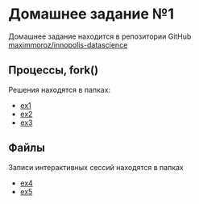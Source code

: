 # Домашнее задание №1

Домашнее задание находится в репозитории GitHub [maximmoroz/innopolis-datascience](https://github.com/maximmoroz/innopolis-datascience/tree/master/homework1)

## Процессы, fork() 

Решения находятся в папках:

* [ex1](https://github.com/maximmoroz/innopolis-datascience/tree/master/homework1/ex1/)
* [ex2](https://github.com/maximmoroz/innopolis-datascience/tree/master/homework1/ex2/) 
* [ex3](https://github.com/maximmoroz/innopolis-datascience/tree/master/homework1/ex3/)

## Файлы

Записи интерактивных сессий находятся в папках 
* [ex4](https://github.com/maximmoroz/innopolis-datascience/tree/master/homework1/ex4/)
* [ex5](https://github.com/maximmoroz/innopolis-datascience/tree/master/homework1/ex5/)
